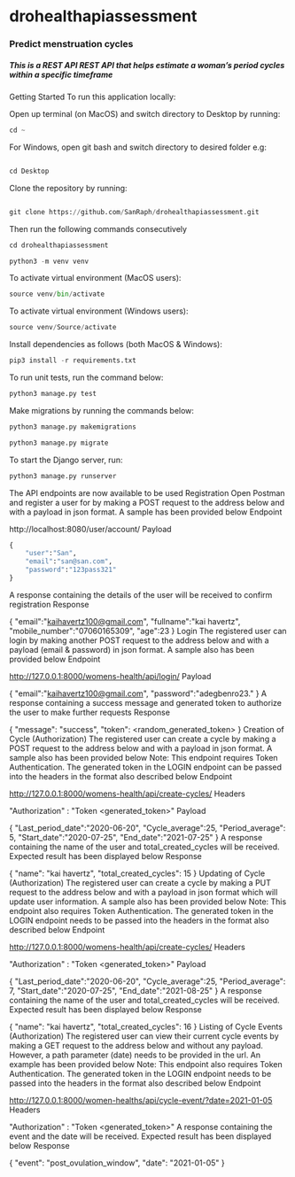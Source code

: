 # drohealthapiassessment

### Predict menstruation cycles


##### This is a REST API REST API that helps estimate a woman’s period cycles within a specific timeframe

Getting Started
To run this application locally:

Open up terminal (on MacOS) and switch directory to Desktop by running:

```Python
cd ~

```
For Windows, open git bash and switch directory to desired folder e.g:

```Python

cd Desktop

```

Clone the repository by running:


```Python

git clone https://github.com/SanRaph/drohealthapiassessment.git

```

Then run the following commands consecutively

```Python
cd drohealthapiassessment
```

```Python
python3 -m venv venv
```
 
To activate virtual environment (MacOS users):
```Python
source venv/bin/activate
```
To activate virtual environment (Windows users):
```Python
source venv/Source/activate
```
Install dependencies as follows (both MacOS & Windows):
```Python
pip3 install -r requirements.txt
```
To run unit tests, run the command below:
```Python
python3 manage.py test
```

Make migrations by running the commands below:
```Python
python3 manage.py makemigrations
```
```Python
python3 manage.py migrate
```

To start the Django server, run:
```Python
python3 manage.py runserver
```
The API endpoints are now available to be used
Registration
Open Postman and register a user for by making a POST request to the address below and with a payload in json format. A sample has been provided below
Endpoint

 http://localhost:8080/user/account/
Payload

```Python
{
    "user":"San",
    "email":"san@san.com",
    "password":"123pass321"
}
```


A response containing the details of the user will be received to confirm registration
Response

{
    "email":"kaihavertz100@gmail.com",
    "fullname":"kai havertz",
    "mobile_number":"07060165309",
    "age":23
}
Login
The registered user can login by making another POST request to the address below and with a payload (email & password) in json format. A sample also has been provided below
Endpoint

 http://127.0.0.1:8000/womens-health/api/login/
Payload

{
    "email":"kaihavertz100@gmail.com",
    "password":"adegbenro23."
}
A response containing a success message and generated token to authorize the user to make further requests
Response

{
    "message": "success",
    "token": <random_generated_token>
}
Creation of Cycle (Authorization)
The registered user can create a cycle by making a POST request to the address below and with a payload in json format. A sample also has been provided below
Note: This endpoint requires Token Authentication. The generated token in the LOGIN endpoint can be passed into the headers in the format also described below
Endpoint

http://127.0.0.1:8000/womens-health/api/create-cycles/
Headers

"Authorization" : "Token <generated_token>"
Payload

{
    "Last_period_date":"2020-06-20",
    "Cycle_average":25,
    "Period_average": 5,
    "Start_date":"2020-07-25",
    "End_date":"2021-07-25"
}
A response containing the name of the user and total_created_cycles will be received.
Expected result has been displayed below
Response

{
    "name": "kai havertz",
    "total_created_cycles": 15
}
Updating of Cycle (Authorization)
The registered user can create a cycle by making a PUT request to the address below and with a payload in json format which will update user information. A sample also has been provided below
Note: This endpoint also requires Token Authentication. The generated token in the LOGIN endpoint needs to be passed into the headers in the format also described below
Endpoint

http://127.0.0.1:8000/womens-health/api/create-cycles/
Headers

"Authorization" : "Token <generated_token>"
Payload

{
    "Last_period_date":"2020-06-20",
    "Cycle_average":25,
    "Period_average": 7,
    "Start_date":"2020-07-25",
    "End_date":"2021-08-25"
}
A response containing the name of the user and total_created_cycles will be received.
Expected result has been displayed below
Response

{
    "name": "kai havertz",
    "total_created_cycles": 16
}
Listing of Cycle Events (Authorization)
The registered user can view their current cycle events by making a GET request to the address below and without any payload. However, a path parameter (date) needs to be provided in the url. An example has been provided below
Note: This endpoint also requires Token Authentication. The generated token in the LOGIN endpoint needs to be passed into the headers in the format also described below
Endpoint

http://127.0.0.1:8000/women-healths/api/cycle-event/?date=2021-01-05
Headers

"Authorization" : "Token <generated_token>"
A response containing the event and the date will be received.
Expected result has been displayed below
Response

{
    "event": "post_ovulation_window",
    "date": "2021-01-05"
}
